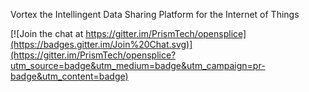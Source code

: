 Vortex the Intellingent Data Sharing Platform for the Internet of Things

[![Join the chat at https://gitter.im/PrismTech/opensplice](https://badges.gitter.im/Join%20Chat.svg)](https://gitter.im/PrismTech/opensplice?utm_source=badge&utm_medium=badge&utm_campaign=pr-badge&utm_content=badge)